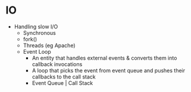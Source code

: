 # IO 
- Handling slow I/O 
    - Synchronous
    - fork() 
    - Threads (eg Apache)
    - Event Loop
        - An entity that handles external events & converts them into callback invocations
        - A loop that picks the event from event queue and pushes their callbacks to the call stack
        - Event Queue | Call Stack 
